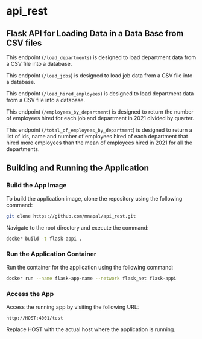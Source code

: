 # api_rest
## Flask API for Loading Data in a Data Base from CSV files


This endpoint (`/load_departments`) is designed to load department data from a CSV file into a database. 

This endpoint (`/load_jobs`) is designed to load job data from a CSV file into a database. 

This endpoint (`/load_hired_employees`) is designed to load department data from a CSV file into a database. 

This endpoint (`/employees_by_department`) is designed to return the number of employees hired for each job and department in 2021 divided by quarter.

This endpoint (`/total_of_employees_by_department`) is designed to return a list of ids, name and number of employees hired of each department that hired more employees than the mean of employees hired in 2021 for all the departments.





## Building and Running the Application

### Build the App Image
To build the application image, clone the repository using the following command:

```bash
git clone https://github.com/mnapal/api_rest.git
```

Navigate to the root directory and execute the command:

```bash
docker build -t flask-appi .
```

### Run the Application Container
Run the container for the application using the following command:

```bash
docker run --name flask-app-name --network flask_net flask-appi
```

### Access the App
Access the running app by visiting the following URL: 

`http://HOST:4001/test`

Replace HOST with the actual host where the application is running.


